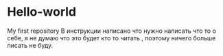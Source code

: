 # Hello-world
My first repository
В инструкции написано что нужно написать что то о себе, я не думаю что это будет кто то читать , поэтому ничего больше писать не буду.
